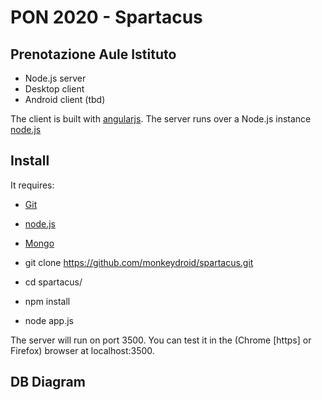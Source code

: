 # PON 2020 -  Spartacus

## Prenotazione Aule Istituto

- Node.js server
- Desktop client
- Android client (tbd)

The client is built with [angularjs](https://angularjs.org/).
The server runs over a Node.js instance [node.js](https://nodejs.org/en/)

## Install

It requires:
* [Git](https://git-scm.com/)
* [node.js](https://nodejs.org/en/)
* [Mongo](https://www.mongodb.com/)

* git clone https://github.com/monkeydroid/spartacus.git
* cd spartacus/
* npm install
* node app.js

The server will run on port 3500.
You can test it in the (Chrome [https] or Firefox) browser at localhost:3500.

## DB Diagram

